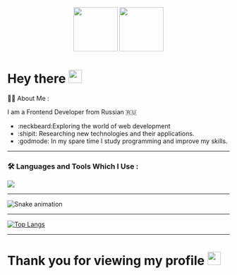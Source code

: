 <div id="header" align="center">
  <img src="https://media2.giphy.com/media/tHIRLHtNwxpjIFqPdV/giphy.gif?cid=6c09b952orgwmnxfax0abcy888v0cfre74a1qhfxz7fbux3v&ep=v1_internal_gif_by_id&rid=giphy.gif&ct=g" width="100"/>
  <img src="https://media3.giphy.com/media/yYSSBtDgbbRzq/giphy.gif?cid=6c09b952beysijfdiohwjacbb7odizbm62ntmlnd56bau343&ep=v1_internal_gif_by_id&rid=giphy.gif&ct=g" height="100" width="100"/>
  
  </div>
  <h1>
  Hey there
  <img src="https://media.giphy.com/media/hvRJCLFzcasrR4ia7z/giphy.gif" width="30px"/>
</h1>
</div>

🧑‍🦼 About Me :

I am a Frontend Developer from Russian :ru:
- :neckbeard:Exploring the world of web development
- :shipit: Researching new technologies and their applications.
- :godmode: In my spare time I study programming and improve my skills.

---

### :hammer_and_wrench: Languages and Tools Which I Use :
<div>
<img src="https://skillicons.dev/icons?i=git,github,react,js,html,css,nodejs,postgres,ts,redux,vscode" />
</div>

----

![Snake animation](https://github.com/Pawsing-ctr/Pawsing-ctr/blob/main/.github/workflows/snake.yml)

---


[![Top Langs](https://github-readme-stats.vercel.app/api/top-langs/?username=Pawsing-ctr&theme=tokyonight)](https://github.com/anuraghazra/github-readme-stats)

---

<h1>
  Thank you for viewing my profile
  <img src="https://media.giphy.com/media/hvRJCLFzcasrR4ia7z/giphy.gif" width="30px"/>
</h1>
